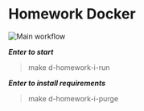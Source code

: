 # Homework Docker

![Main workflow](https://github.com/hillel-i-python-pro-i-2022-08-26/homework__vlada_kriazh__docker/actions/workflows/main-workflow.yml/badge.svg)

***Enter to start***
>make d-homework-i-run

***Enter to install requirements***
>make d-homework-i-purge
> 